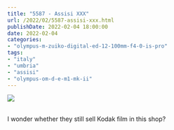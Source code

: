 ```yaml
---
title: "5587 - Assisi XXX"
url: /2022/02/5587-assisi-xxx.html
publishDate: 2022-02-04 18:00:00
date: 2022-02-04
categories:
- "olympus-m-zuiko-digital-ed-12-100mm-f4-0-is-pro"
tags:
- "italy"
- "umbria"
- "assisi"
- "olympus-om-d-e-m1-mk-ii"
---
```

<div class="container">
<div class="center"><a target="_blank" href="https://d25zfm9zpd7gm5.cloudfront.net/1200x1200/2019/20190903_132324_lr.jpg"><img class="webfeedsFeaturedVisual" src="https://d25zfm9zpd7gm5.cloudfront.net/0600x0600/2019/20190903_132324_lr.jpg" /></a></div>
</div>
<br />

I wonder whether they still sell Kodak film in this shop?
